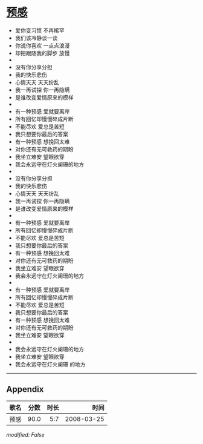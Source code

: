 # [预感](https://music.163.com/song?id=65104)

* 爱你变习惯 不再稀罕
* 我们该冷静谈一谈
* 你说你喜欢 一点点浪漫
* 却把跟随我的脚步 放慢
* 
* 没有你分享分担
* 我的快乐悲伤
* 心情天天 天天纷乱
* 我一再试探 你一再隐瞒
* 是谁改变爱情原来的模样
* 
* 有一种预感 爱就要离岸
* 所有回忆却慢慢碎成片断
* 不能尽欢 爱总是苦短
* 我只想要你最后的答案
* 有一种预感 想挽回太难
* 对你还有无可救药的期盼
* 我坐立难安 望眼欲穿
* 我会永远守在灯火阑珊的地方
* 
* 没有你分享分担
* 我的快乐悲伤
* 心情天天 天天纷乱
* 我一再试探 你一再隐瞒
* 是谁改变爱情原来的模样
* 
* 有一种预感 爱就要离岸
* 所有回忆却慢慢碎成片断
* 不能尽欢 爱总是苦短
* 我只想要你最后的答案
* 有一种预感 想挽回太难
* 对你还有无可救药的期盼
* 我坐立难安 望眼欲穿
* 我会永远守在灯火阑珊的地方
* 
* 有一种预感 爱就要离岸
* 所有回忆却慢慢碎成片断
* 不能尽欢 爱总是苦短
* 我只想要你最后的答案
* 有一种预感 想挽回太难
* 对你还有无可救药的期盼
* 我坐立难安 望眼欲穿
* 
* 我会永远守在灯火阑珊的地方
* 我坐立难安 望眼欲穿
* 我会永远守在灯火阑珊 的地方


---

## Appendix

|歌名|分数|时长|时间|
|:---|:---:|---:|---:|
|预感|90.0|5:7|2008-03-25

*modified: False*